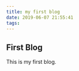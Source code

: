 ```yaml
---
title: my first blog
date: 2019-06-07 21:55:41
tags: 
---
```


## First Blog

This is my first blog. 





